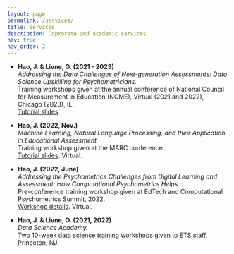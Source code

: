 ```yaml
---
layout: page
permalink: /services/
title: services
description: Coprorate and academic services
nav: true
nav_order: 2
---
```



- **Hao, J. & Livne, O. (2021 - 2023)**  
  *Addressing the Data Challenges of Next-generation Assessments: Data Science Upskilling for Psychometricians.*  
  Training workshops given at the annual conference of National Council for Measurement in Education (NCME), Virtual (2021 and 2022), Chicago (2023), IL.  
  [Tutorial slides](https://github.com/jgbrainstorm/NCME2023-data-science-workshop)

- **Hao, J. (2022, Nov.)**  
  *Machine Learning, Natural Language Processing, and their Application in Educational Assessment.*  
  Training workshop given at the MARC conference.  
  [Tutorial slides](https://github.com/jgbrainstorm/marc2022_trainingworkshop). Virtual.

- **Hao, J. (2022, June)**  
  *Addressing the Psychometrics Challenges from Digital Learning and Assessment: How Computational Psychometrics Helps.*  
  Pre-conference training workshop given at EdTech and Computational Psychometrics Summit, 2022.  
  [Workshop details](https://www.globalatpevents.com/ecps2022/pre-conference-workshop.aspx). Virtual.

- **Hao, J. & Livne, O. (2021, 2022)**  
  *Data Science Academy.*  
  Two 10-week data science training workshops given to ETS staff. Princeton, NJ.
